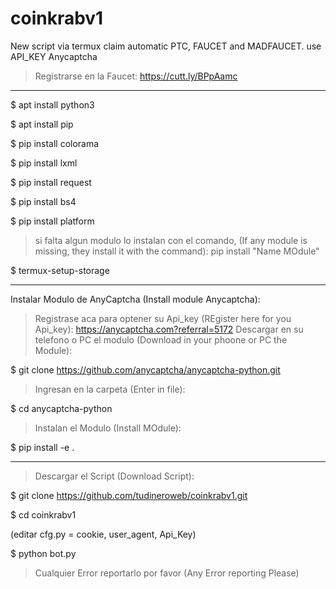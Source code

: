 # coinkrabv1
New script via termux claim automatic PTC, FAUCET and MADFAUCET. use API_KEY Anycaptcha

> Registrarse en la Faucet: https://cutt.ly/BPpAamc

-----------------------------------------------------------------

$ apt install python3

$ apt install pip

$ pip install colorama

$ pip install lxml

$ pip install request

$ pip install bs4

$ pip install platform

> si falta algun modulo lo instalan con el comando, (If any module is missing, they install it with the command): pip install "Name MOdule" 

$ termux-setup-storage

--------------------------------------------------------------------
Instalar Modulo de AnyCaptcha (Install module Anycaptcha):

> Registrase aca para optener su Api_key (REgister here for you Api_key): https://anycaptcha.com?referral=5172
> Descargar en su telefono o PC el modulo (Download in your phoone or PC the Module): 

$ git clone https://github.com/anycaptcha/anycaptcha-python.git

> Ingresan en la carpeta (Enter in file): 

$ cd anycaptcha-python

> Instalan el Modulo (Install MOdule): 

$ pip install -e .

-----------------------------------------------------------------------

> Descargar el Script (Download Script):

$ git clone https://github.com/tudineroweb/coinkrabv1.git

$ cd coinkrabv1

(editar cfg.py = cookie, user_agent, Api_Key)

$ python bot.py

> Cualquier Error reportarlo por favor (Any Error reporting Please)

